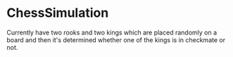 # ChessSimulation

Currently have two rooks and two kings which are placed randomly on a board and then it's determined whether one of the kings is in checkmate or not.

